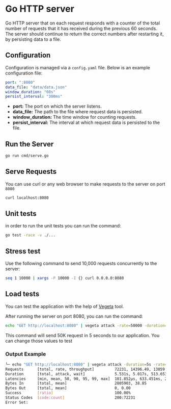 # Go HTTP server 

Go HTTP server that on each request responds with a counter of the total number of requests that it has received during the previous 60 seconds. The server should continue to return the correct numbers after restarting it, by
persisting data to a file.

## Configuration

Configuration is managed via a `config.yaml` file. Below is an example configuration file:

```yaml
port: ":8080"
data_file: "data/data.json"
window_duration: "60s"
persist_interval: "300ms"
```

- <b>port:</b> The port on which the server listens.
- <b> data_file:</b>  The path to the file where request data is persisted.
- <b> window_duration:</b>  The time window for counting requests.
- <b> persist_interval:</b>  The interval at which request data is persisted to the file.

## Run the Server

```bash
go run cmd/serve.go
``` 

## Serve Requests 
You can use curl or any web browser to make requests to the server on port `8080`
```bash
curl localhost:8080
```

## Unit tests

in order to run the unit tests you can run the command:

 ```bash
go test -race -v ./...
``` 

## Stress test  
Use the following command to send 10,000 requests concurrently to the server:

 ```bash
seq 1 10000 | xargs -P 10000 -I {} curl 0.0.0.0:8080
``` 


## Load tests

You can test the application with the help of [Vegeta](https://github.com/tsenart/vegeta) tool.

After running the server on port 8080, you can run the command:


 ```bash
echo "GET http://localhost:8080" | vegeta attack -rate=50000 -duration=5s| vegeta report
``` 


This command will send 50K request in 5 seconds to our application. You can change those values to test

### Output Example

``` bash 
╰─ echo "GET http://localhost:8080" | vegeta attack -duration=5s -rate=50000 | vegeta report
Requests      [total, rate, throughput]         72231, 14396.49, 13059.50
Duration      [total, attack, wait]             5.531s, 5.017s, 513.653ms
Latencies     [min, mean, 50, 90, 95, 99, max]  101.852µs, 633.451ms, 273.701ms, 1.599s, 1.792s, 1.89s, 3.2s
Bytes In      [total, mean]                     2805903, 38.85
Bytes Out     [total, mean]                     0, 0.00
Success       [ratio]                           100.00%
Status Codes  [code:count]                      200:72231  
Error Set:
```